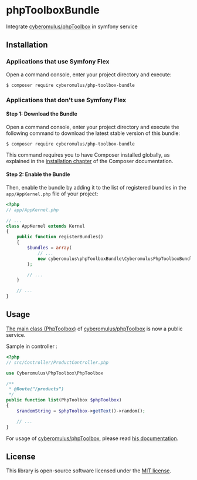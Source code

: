 # phpToolboxBundle

Integrate [cyberomulus/phpToolbox](https://github.com/cyberomulus/phpToolbox) in symfony service

## Installation

### Applications that use Symfony Flex

Open a command console, enter your project directory and execute:

```console
$ composer require cyberomulus/php-toolbox-bundle
```

### Applications that don't use Symfony Flex

#### Step 1: Download the Bundle

Open a command console, enter your project directory and execute the
following command to download the latest stable version of this bundle:

```console
$ composer require cyberomulus/php-toolbox-bundle
```

This command requires you to have Composer installed globally, as explained
in the [installation chapter](https://getcomposer.org/doc/00-intro.md)
of the Composer documentation.

#### Step 2: Enable the Bundle

Then, enable the bundle by adding it to the list of registered bundles
in the `app/AppKernel.php` file of your project:

```php
<?php
// app/AppKernel.php

// ...
class AppKernel extends Kernel
{
    public function registerBundles()
    {
        $bundles = array(
            // ...
            new cyberomulus\phpToolboxBundle\CyberomulusPhpToolboxBundle,
        );

        // ...
    }

    // ...
}
```

## Usage

[The main class (PhpToolbox)](https://github.com/cyberomulus/phpToolbox/blob/master/src/PhpToolbox.php) of [cyberomulus/phpToolbox](https://github.com/cyberomulus/phpToolbox) is now a public service.

Sample in controller :

```php
<?php
// src/Controller/ProductController.php

use Cyberomulus\PhpToolbox\PhpToolbox

/**
 * @Route("/products")
 */
public function list(PhpToolbox $phpToolbox)
{
    $randomString = $phpToolbox->getText()->random();

    // ...
}
```

For usage of [cyberomulus/phpToolbox](https://github.com/cyberomulus/phpToolbox), please read [his documentation](https://github.com/cyberomulus/phpToolbox/blob/master/docs/00-PhpToolBox.md).

## License

This library is open-source software licensed under the [MIT license](http://opensource.org/licenses/MIT).